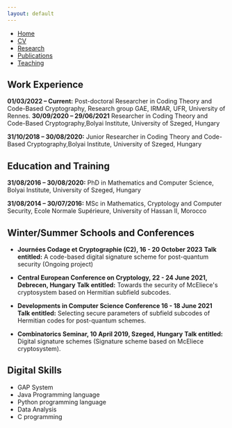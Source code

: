 ```yaml
---
layout: default
---
```


<div class="navbar">
  <ul>
    <li><a href="./index.html">Home</a></li>
    <li><a href="./cv.html" class="active">CV</a></li>
    <li><a href="./research.html">Research</a></li>
    <li><a href="./publications.html">Publications</a></li>
    <li><a href="./teaching.html">Teaching</a></li>
  </ul>
</div>



## Work Experience

 **01/03/2022 – Current:** Post-doctoral Researcher in Coding Theory and Code-Based Cryptography, Research group GAE, IRMAR, UFR,  University of Rennes.
 **30/09/2020 – 29/06/2021** Researcher in Coding Theory and Code-Based Cryptography,Bolyai Institute, University of Szeged, Hungary 

 **31/10/2018 – 30/08/2020:** Junior Researcher in Coding Theory and Code-Based Cryptography,Bolyai Institute, University of Szeged, Hungary

## Education and Training

 **31/08/2016 – 30/08/2020:** PhD in Mathematics and Computer Science, Bolyai Institute, University of Szeged, Hungary


 **31/08/2014 – 30/07/2016:** MSc in Mathematics, Cryptology and Computer Security, Ecole Normale Supérieure, University of Hassan II, Morocco


## Winter/Summer Schools and Conferences

- **Journées Codage et Cryptographie (C2), 16 - 20 October 2023**
  **Talk entitled:** A code-based digital signature scheme for post-quantum security (Ongoing project)
  
- **Central European Conference on Cryptology, 22 - 24 June 2021, Debrecen, Hungary**
   **Talk entitled:** Towards the security of McEliece's cryptosystem based on Hermitian subfield subcodes.
  
- **Developments in Computer Science Conference 16 - 18 June 2021**
   **Talk entitled:** Selecting secure parameters of subfield subcodes of Hermitian codes for post-quantum schemes.

- **Combinatorics Seminar, 10 April 2019, Szeged, Hungary**
   **Talk entitled:** Digital signature schemes (Signature scheme based on McEliece cryptosystem).


## Digital Skills

- GAP System
- Java Programming language
- Python programming language
- Data Analysis
- C programming